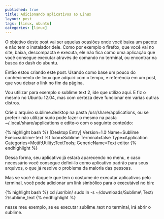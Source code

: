 ```yaml
---
published: true
title: Adicionando aplicativos ao Linux
layout: post
tags: [linux, ubuntu]
categories: [linux]
---
```

O objetivo deste post vai ser aquelas ocasiões onde você baixa um pacote e não tem o instalador dele. Como por exemplo o firefox, que você vai no site, baixa, descompacta e executa, ele não fica como uma aplicação que você consegue executar através de comando no terminal, ou encontrar na busca do dash do ubuntu.

Então estou criando este post. Usando como base um pouco do conhecimento de linux que adquiri com o tempo, e referência em um post, que vou deixar o link no fim da página.

Vou utilizar para exemplo o sublime text 2, ide que utilizo aqui. E fiz o mesmo no Ubuntu 12.04, mas com certeza deve funcionar em varias outras distros.

Crie o arquivo sublime.desktop na pasta /usr/share/applications, ou se preferir não utilizar sudo pode fazer o mesmo na pasta ~/.local/share/applications e edite-o com o seguinte conteúdo:

{% highlight bash %}
[Desktop Entry]
Version=1.0
Name=Sublime
Exec=sublime-text %f
Icon=Sublime
Terminal=false
Type=Application
Categories=Motif;Utility;TextTools;
GenericName=Text editor
{% endhighlight %}

Dessa forma, seu aplicativo já estará aparecendo no menu, e caso necessário você consegue defini-lo como aplicativo padrão para seus arquivos, o que já resolve o problema da maioria das pessoas.

Mas se você é daquele que tem o costume de executar aplicativos pelo terminal, você pode adicionar um link simbólico para o executável no bin:

{% highlight bash %}
cd /usr/bin/
sudo ln -s ~/downloads/Sublime\ Text\ 2/sublime_text
{% endhighlight %}

nesse meu exemplo, se eu executar sublime_text no terminal, irá abrir o sublime.
